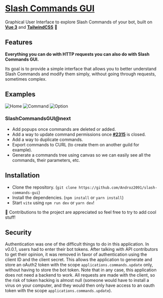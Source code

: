 # [Slash Commands GUI](https://slash-commands-gui.androz2091.fr)

Graphical User Interface to explore Slash Commands of your bot, built on **[Vue 3](https://v3.vuejs.org/)** and **[TailwindCSS](https://tailwindcss.com/)** 🚀

## Features

**Everything you can do with HTTP requests you can also do with Slash Commands GUI.**  

Its goal is to provide a simple interface that allows you to better understand Slash Commands and modify them simply, without going through requests, sometimes complex. 

## Examples

![Home](./examples/example-home.png)
![Command](./examples/example-command.png)
![Option](./examples/example-option-create.png)

### SlashCommandsGUI@next

* Add popups once commands are deleted or added.
* Add a way to update command permissions once **[#2315](https://github.com/discord/discord-api-docs/issues/2315#issuecomment-761131184)** is closed.
* Add a way to duplicate commands.
* Export commands to CURL (to create them on another guild for example).
* Generate a commands tree using canvas so we can easily see all the commands, their parameters, etc.

## Installation

* Clone the repository. (`git clone https://github.com/Androz2091/slash-commands-gui`)
* Install the dependencies. (`npm install` or `yarn install`)
* Start `vite` using `npm run dev` or `yarn dev`!

👋 Contributions to the project are appreciated so feel free to try to add cool stuff!

## Security

Authentication was one of the difficult things to do in this application. In v0.0.1, users had to enter their bot tokens. After talking with API contributors to get their opinion, it was removed in favor of authentication using the client ID and the client secret. This allows the application to generate and store an oAuth2 token with the scope `applications.commands.update` only, without having to store the bot token. Note that in any case, this application does not need a backend to work. All requests are made with the client, so the risk of token hacking is almost null (someone would have to install a virus on your computer, and they would then only have access to an oauth token with the scope `applications.commands.update`).
